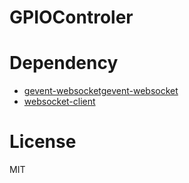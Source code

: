 GPIOControler
=============

# Dependency

- [gevent-websocketgevent-websocket](https://pypi.python.org/pypi/gevent-websocket/)
- [websocket-client](https://github.com/liris/websocket-clienthttps://github.com/liris/websocket-client)

# License

MIT
